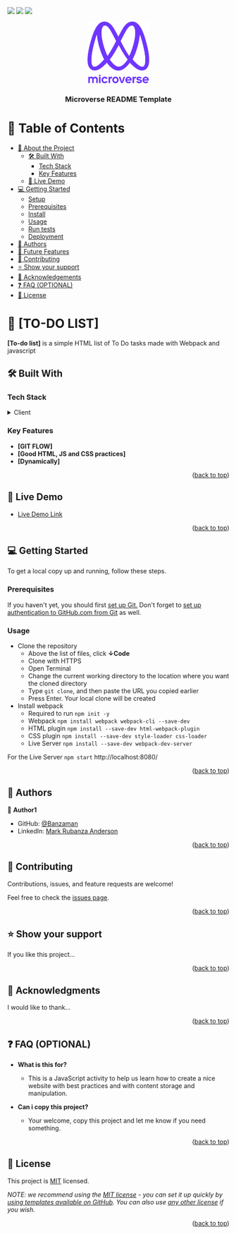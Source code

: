 ![](https://img.shields.io/badge/Academic-blue)
![](https://img.shields.io/badge/HTML-red)
![](https://img.shields.io/badge/JavaScript-yellow)

<div align="center">
 <img src="murple_logo.png" alt="logo" width="140"  height="auto" />
  <br/>

  <h3><b>Microverse README Template</b></h3>

</div>

<!-- TABLE OF CONTENTS -->

# 📗 Table of Contents

- [📖 About the Project](#about-project)
  - [🛠 Built With](#built-with)
    - [Tech Stack](#tech-stack)
    - [Key Features](#key-features)
  - [🚀 Live Demo](#live-demo)
- [💻 Getting Started](#getting-started)
  - [Setup](#setup)
  - [Prerequisites](#prerequisites)
  - [Install](#install)
  - [Usage](#usage)
  - [Run tests](#run-tests)
  - [Deployment](#triangular_flag_on_post-deployment)
- [👥 Authors](#authors)
- [🔭 Future Features](#future-features)
- [🤝 Contributing](#contributing)
- [⭐️ Show your support](#support)
- [🙏 Acknowledgements](#acknowledgements)
- [❓ FAQ (OPTIONAL)](#faq)
- [📝 License](#license)

<!-- PROJECT DESCRIPTION -->

# 📖 [TO-DO LIST] <a name="about-project"></a>

**[To-do list]**  is a simple HTML list of To Do tasks made with Webpack and javascript

## 🛠 Built With <a name="built-with"></a>

### Tech Stack <a name="tech-stack"></a>

<details>
  <summary>Client</summary>
  <ul>
    <li>HTML5</li>
    <li>CSS</li>
    <li>JS</li>
    <li>ESLint</li>
    <li>StyleLints</li>
    <li>GitFlow</li>
  </ul>
</details>

<!-- Features -->

### Key Features <a name="key-features"></a>

- **[GIT FLOW]**
- **[Good HTML, JS and CSS practices]**
- **[Dynamically]**

<p align="right">(<a href="#readme-top">back to top</a>)</p>

<!-- LIVE DEMO -->

## 🚀 Live Demo <a name="live-demo"></a>

- [Live Demo Link]( https://banzaman.github.io/ES6-Todo-List.github.io/dist)

<p align="right">(<a href="#readme-top">back to top</a>)</p>

<!-- GETTING STARTED -->

## 💻 Getting Started <a name="getting-started"></a>

To get a local copy up and running, follow these steps.

### Prerequisites
If you haven't yet, you should first [set up Git.](https://docs.github.com/en/get-started/quickstart/set-up-git) Don't forget to [set up authentication to GitHub.com from Git](https://docs.github.com/en/get-started/quickstart/set-up-git#next-steps-authenticating-with-github-from-git) as well.

### Usage
- Clone the repository
  - Above the list of files, click **↓Code**
  - Clone with HTTPS
  - Open Terminal
  - Change the current working directory to the location where you want the cloned directory
  - Type `git clone`, and then paste the URL you copied earlier
  - Press Enter. Your local clone will be created
- Install webpack
  - Required to run `npm init -y`
  - Webpack `npm install webpack webpack-cli --save-dev`
  - HTML plugin `npm install --save-dev html-webpack-plugin`
  - CSS plugin `npm install --save-dev style-loader css-loader`
  - Live Server `npm install --save-dev webpack-dev-server`

For the Live Server `npm start` http://localhost:8080/

<p align="right">(<a href="#readme-top">back to top</a>)</p>

<!-- AUTHORS -->

## 👥 Authors <a name="authors"></a>

👤 **Author1**

- GitHub: [@Banzaman](https://github.com/banzaman)
- LinkedIn: [Mark Rubanza Anderson](https://linkedin.com/in/Mark-Rubanza-Anderson)

<p align="right">(<a href="#readme-top">back to top</a>)</p>

<!-- FUTURE FEATURES -->

<!-- CONTRIBUTING -->

## 🤝 Contributing <a name="contributing"></a>

Contributions, issues, and feature requests are welcome!

Feel free to check the [issues page](https://github.com/banzaman/ES6-Todo-List/issues).

<p align="right">(<a href="#readme-top">back to top</a>)</p>

<!-- SUPPORT -->

## ⭐️ Show your support <a name="support"></a>

If you like this project...

<p align="right">(<a href="#readme-top">back to top</a>)</p>

<!-- ACKNOWLEDGEMENTS -->

## 🙏 Acknowledgments <a name="acknowledgements"></a>

I would like to thank...

<p align="right">(<a href="#readme-top">back to top</a>)</p>

<!-- FAQ (optional) -->

## ❓ FAQ (OPTIONAL) <a name="faq"></a>

- **What is this for?**

  - This is a JavaScript activity to help us learn how to create a nice website with best practices and with content storage and manipulation.

- **Can i copy this project?**

  - Your welcome, copy this project and let me know if you need something.

<p align="right">(<a href="#readme-top">back to top</a>)</p>

<!-- LICENSE -->

## 📝 License <a name="license"></a>

This project is [MIT](./LICENSE) licensed.

_NOTE: we recommend using the [MIT license](https://choosealicense.com/licenses/mit/) - you can set it up quickly by [using templates available on GitHub](https://docs.github.com/en/communities/setting-up-your-project-for-healthy-contributions/adding-a-license-to-a-repository). You can also use [any other license](https://choosealicense.com/licenses/) if you wish._

<p align="right">(<a href="#readme-top">back to top</a>)</p>
